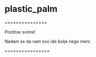 # plastic_palm
===============

Pozdrav svima!

Nadam se da vam 
ovo ide bolje nego meni.

================
